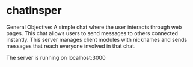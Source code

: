 # chatInsper

General Objective: A simple chat where the user interacts through web pages. This chat allows users to send messages to others connected instantly. This server manages client modules with nicknames and sends messages that reach everyone involved in that chat.

The server is running on localhost:3000

